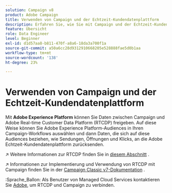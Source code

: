 ```yaml
---
solution: Campaign v8
product: Adobe Campaign
title: Verwenden von Campaign und der Echtzeit-Kundendatenplattform
description: Erfahren Sie, wie Sie mit Campaign und der Echtzeit-Kundendatenplattform arbeiten.
feature: Übersicht
role: Data Engineer
level: Beginner
exl-id: d1d57aa8-b811-470f-a8a6-18da3a700f1a
source-git-commit: a50a6cc28d9312910668205e528888fae5d0b1aa
workflow-type: tm+mt
source-wordcount: '138'
ht-degree: 23%

---
```


# Verwenden von Campaign und der Echtzeit-Kundendatenplattform

Mit **Adobe Experience Platform** können Sie Daten zwischen Campaign und Adobe Real-time Customer Data Platform (RTCDP) freigeben. Auf diese Weise können Sie Adobe Experience Platform-Audiences in Ihren Campaign-Workflows auswählen und dann Daten, die sich auf diese Audiences beziehen, wie Sendungen, Öffnungen und Klicks, an die Adobe Echtzeit-Kundendatenplattform zurücksenden.

:arrow_upper_right: Weitere Informationen zur RTCDP finden Sie in [diesem Abschnitt](https://experienceleague.adobe.com/docs/experience-platform/rtcdp/overview.html?lang=en) .

:arrow_upper_right: Informationen zur Implementierung und Verwendung von RTCDP mit Campaign finden Sie in der [Campaign Classic v7-Dokumentation](https://experienceleague.adobe.com/docs/campaign-classic/using/integrating-with-adobe-experience-cloud/aep-sources-destinations/get-started-sources-destinations.html?lang=en#integrating-with-adobe-experience-cloud) .

:Sprache_Ballon: Als Benutzer von Managed Cloud Services kontaktieren Sie [Adobe](../start/campaign-faq.md#support), um RTCDP und Campaign zu verbinden.

